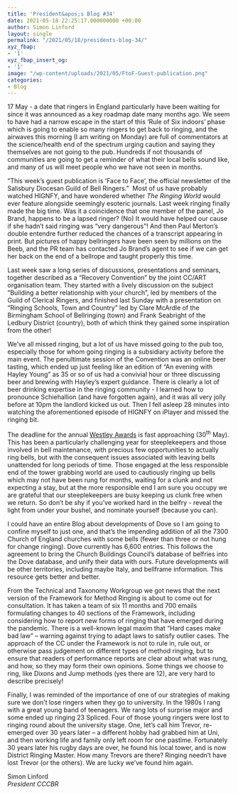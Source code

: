 ```yaml
---
title: 'President&apos;s Blog #34'
date: 2021-05-18 22:25:17.000000000 +00:00
author: Simon Linford
layout: single
permalink: "/2021/05/18/presidents-blog-34/"
xyz_fbap:
- '1'
xyz_fbap_insert_og:
- '1'
image: "/wp-content/uploads/2021/05/FtoF-Guest-publication.png"
categories:
- Blog
---
```

17 May - a date that ringers in England particularly have been waiting for since it was announced as a key roadmap date many months ago. We seem to have had a narrow escape in the start of this ‘Rule of Six indoors’ phase which is going to enable so many ringers to get back to ringing, and the airwaves this morning (I am writing on Monday) are full of commentators at the science/health end of the spectrum urging caution and saying they themselves are not going to the pub. Hundreds if not thousands of communities are going to get a reminder of what their local bells sound like, and many of us will meet people who we have not seen in months.

“This week’s guest publication is ‘Face to Face’, the official newsletter of the Salisbury Diocesan Guild of Bell Ringers.”  Most of us have probably watched HIGNFY, and have wondered whether _The Ringing World_ would ever feature alongside seemingly esoteric journals. Last week ringing finally made the big time. Was it a coincidence that one member of the panel, Jo Brand, happens to be a lapsed ringer? (No) It would have helped our cause if she hadn’t said ringing was “very dangerous”! And then Paul Merton’s double entendre further reduced the chances of a transcript appearing in print. But pictures of happy bellringers have been seen by millions on the Beeb, and the PR team has contacted Jo Brand’s agent to see if we can get her back on the end of a bellrope and taught properly this time.

Last week saw a long series of discussions, presentations and seminars, together described as a “Recovery Convention” by the joint CC/ART organisation team. They started with a lively discussion on the subject “Building a better relationship with your church”, led by members of the Guild of Clerical Ringers, and finished last Sunday with a presentation on “Ringing Schools, Town and Country” led by Clare McArdle of the Birmingham School of Bellringing (town) and Frank Seabright of the Ledbury District (country), both of which think they gained some inspiration from the other!

We’ve all missed ringing, but a lot of us have missed going to the pub too, especially those for whom going ringing is a subsidiary activity before the main event. The penultimate session of the Convention was an online beer tasting, which ended up just feeling like an edition of “An evening with Hayley Young” as 35 or so of us had a convivial hour or three discussing beer and brewing with Hayley’s expert guidance. There is clearly a lot of beer drinking expertise in the ringing community - I learned how to pronounce Schiehallion (and have forgotten again), and it was all very jolly before at 10pm the landlord kicked us out. Then I fell asleep 28 minutes into watching the aforementioned episode of HIGNFY on iPlayer and missed the ringing bit.

The deadline for the annual <a href="/about/workgroups/stewardship-and-management/westley-award-2021/" target="_blank" rel="noopener">Westley Awards</a> is fast approaching (30<sup>th</sup> May). This has been a particularly challenging year for steeplekeepers and those involved in bell maintenance, with precious few opportunities to actually ring bells, but with the consequent issues associated with leaving bells unattended for long periods of time. Those engaged at the less responsible end of the tower grabbing world are used to cautiously ringing up bells which may not have been rung for months, waiting for a clunk and not expecting a stay, but at the more responsible end I am sure you occupy we are grateful that our steeplekeepers are busy keeping us clunk free when we return. So don’t be shy if you’ve worked hard in the belfry - reveal the light from under your bushel, and nominate yourself (because you can).

I could have an entire Blog about developments of Dove so I am going to confine myself to just one, and that’s the impending addition of all the 7300 Church of England churches with some bells (fewer than three or not hung for change ringing). Dove currently has 6,600 entries. This follows the agreement to bring the Church Buildings Council’s database of belfries into the Dove database, and unify their data with ours. Future developments will be other territories, including maybe Italy, and bellframe information. This resource gets better and better.

From the Technical and Taxonomy Workgroup we got news that the next version of the Framework for Method Ringing is about to come out for consultation. It has taken a team of six 11 months and 700 emails formulating changes to 40 sections of the Framework, including considering how to report new forms of ringing that have emerged during the pandemic. There is a well-known legal maxim that “Hard cases make bad law” – warning against trying to adapt laws to satisfy outlier cases. The approach of the CC under the Framework is not to rule in, rule out, or otherwise pass judgement on different types of method ringing, but to ensure that readers of performance reports are clear about what was rung, and how, so they may form their own opinions. Some things we choose to ring, like Dixons and Jump methods (yes there are 12), are very hard to describe precisely!

Finally, I was reminded of the importance of one of our strategies of making sure we don’t lose ringers when they go to university. In the 1980s I rang with a great young band of teenagers. We rang lots of surprise major and some ended up ringing 23 Spliced. Four of those young ringers were lost to ringing round about the university stage. One, let’s call him Trevor, re-emerged over 30 years later – a different hobby had grabbed him at Uni, and then working life and family only left room for one pastime. Fortunately 30 years later his rugby days are over, he found his local tower, and is now District Ringing Master. How many Trevors are there? Ringing needn’t have lost Trevor (or the others). We are lucky we’ve found him again.

Simon Linford  
_President CCCBR_

